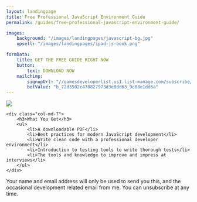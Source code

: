 ```yaml
---
layout: landingpage
title: Free Professional JavaScript Environment Guide
permalink: /guides/free-professional-javascript-environment-guide/

images:
    background: "/images/landingpages/javascript-bg.jpg"
    upsell: "/images/landingpages/ipad-js-book.png"

formData:
    title: GET THE FREE GUIDE RIGHT NOW
    button:
        text: DOWNLOAD NOW
    mailchimp:
        signupUrl: "//gamesdeveloperlist.us1.list-manage.com/subscribe/post?u=72d3502c470827973d3e8dd63&amp;id=9c88e1dd6a"
        botValue: "b_72d3502c470827973d3e8dd63_9c88e1dd6a"
---
```


<div class="row">
    <div class="col-md-5">
        <img src="{{ page.images.upsell }}" class="img-responsive">
    </div>

    <div class="col-md-7">
        <h3>What You Get</h3>
        <ul>
            <li>A downloadable PDF</li>
            <li>Best practices for modern JavaScript development</li>
            <li>Write clean code with a professional developer environment</li>
            <li>Introduction to testing tools to write thorough tests</li>
            <li>The tools and knowledge to improve and impress at interviews</li>
        </ul>
    </div>
</div>

Your name and email address will only be used to send you this, and the occasional development related email from me. You can unsubscribe at any time.
